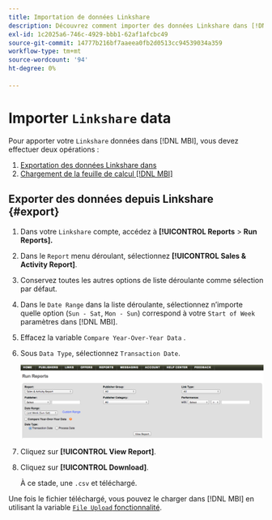```yaml
---
title: Importation de données Linkshare
description: Découvrez comment importer des données Linkshare dans [!DNL MBI].
exl-id: 1c2025a6-746c-4929-bbb1-62af1afcbc49
source-git-commit: 14777b216bf7aaeea0fb2d0513cc94539034a359
workflow-type: tm+mt
source-wordcount: '94'
ht-degree: 0%

---
```


# Importer `Linkshare` data

Pour apporter votre `Linkshare` données dans [!DNL MBI], vous devez effectuer deux opérations :

1. [Exportation des données Linkshare dans ](#export)
1. [Chargement de la feuille de calcul [!DNL MBI]](../connecting-data/using-file-uploader.md)

## Exporter des données depuis Linkshare {#export}

1. Dans votre `Linkshare` compte, accédez à **[!UICONTROL Reports** > **Run Reports].**

1. Dans le `Report` menu déroulant, sélectionnez **[!UICONTROL Sales & Activity Report]**.

1. Conservez toutes les autres options de liste déroulante comme sélection par défaut.

1. Dans le `Date Range` dans la liste déroulante, sélectionnez n’importe quelle option (`Sun - Sat`, `Mon - Sun`) correspond à votre `Start of Week` paramètres dans [!DNL MBI].

1. Effacez la variable `Compare Year-Over-Year Data` .

1. Sous `Data Type`, sélectionnez `Transaction Date`.

   ![import\_linkshare\_data.png](../../../assets/importing_linkshare_data.png)

1. Cliquez sur **[!UICONTROL View Report]**.

1. Cliquez sur **[!UICONTROL Download]**.

   À ce stade, une `.csv` et téléchargé.

Une fois le fichier téléchargé, vous pouvez le charger dans [!DNL MBI] en utilisant la variable [`File Upload` fonctionnalité](../connecting-data/using-file-uploader.md).
